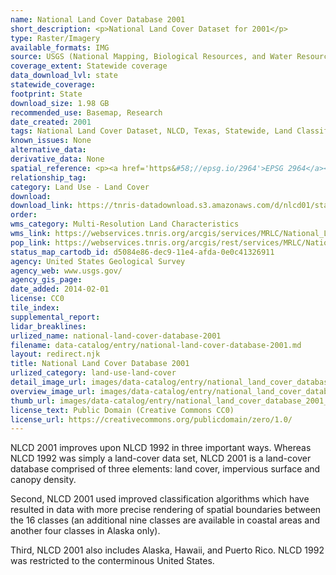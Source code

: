 ```yaml
---
name: National Land Cover Database 2001
short_description: <p>National Land Cover Dataset for 2001</p>
type: Raster/Imagery
available_formats: IMG
source: USGS (National Mapping, Biological Resources, and Water Resources Divisions), US EPA, the U.S. Forest Service, and the National Oceanic and Atmospheric Administration.
coverage_extent: Statewide coverage
data_download_lvl: state
statewide_coverage: 
footprint: State
download_size: 1.98 GB
recommended_use: Basemap, Research
date_created: 2001
tags: National Land Cover Dataset, NLCD, Texas, Statewide, Land Classification, Anderson, Change Detection, Landsat
known_issues: None
alternative_data: 
derivative_data: None
spatial_reference: <p><a href='https&#58;//epsg.io/2964'>EPSG 2964</a></p>
relationship_tag: 
category: Land Use - Land Cover
download: 
download_link: https://tnris-datadownload.s3.amazonaws.com/d/nlcd01/state/tx/nlcd01_tx.zip
order: 
wms_category: Multi-Resolution Land Characteristics
wms_link: https://webservices.tnris.org/arcgis/services/MRLC/National_Land_Cover_Database_2001/ImageServer/WMSServer
pop_link: https://webservices.tnris.org/arcgis/rest/services/MRLC/National_Land_Cover_Database_2001/ImageServer?f=jsapi
status_map_cartodb_id: d5084e86-dec9-11e4-afda-0e0c41326911
agency: United States Geological Survey
agency_web: www.usgs.gov/
agency_gis_page: 
date_added: 2014-02-01
license: CC0
tile_index: 
supplemental_report: 
lidar_breaklines: 
urlized_name: national-land-cover-database-2001
filename: data-catalog/entry/national-land-cover-database-2001.md
layout: redirect.njk
title: National Land Cover Database 2001
urlized_category: land-use-land-cover
detail_image_url: images/data-catalog/entry/national_land_cover_database_2001_detail.jpg
overview_image_url: images/data-catalog/entry/national_land_cover_database_2001_overview.jpg
thumb_url: images/data-catalog/entry/national_land_cover_database_2001_th.jpg
license_text: Public Domain (Creative Commons CC0)
license_url: https://creativecommons.org/publicdomain/zero/1.0/
---
```


NLCD 2001 improves upon NLCD 1992 in three important ways. Whereas NLCD 1992 was simply a land-cover data set, NLCD 2001 is a land-cover database comprised of three elements: land cover, impervious surface and canopy density. 

Second, NLCD 2001 used improved classification algorithms which have resulted in data with more precise rendering of spatial boundaries between the 16 classes (an additional nine classes are available in coastal areas and another four classes in Alaska only). 

Third, NLCD 2001 also includes Alaska, Hawaii, and Puerto Rico. NLCD 1992 was restricted to the conterminous United States.



